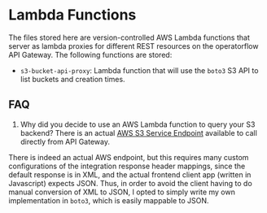 # Lambda Functions

The files stored here are version-controlled AWS Lambda functions that server as lambda proxies for different REST resources on the
operatorflow API Gateway. The following functions are stored:

* `s3-bucket-api-proxy`: Lambda function that will use the `boto3` S3 API to list buckets and creation times. 

## FAQ

1. Why did you decide to use an AWS Lambda function to query your S3 backend? There is an actual [AWS S3 Service Endpoint](https://docs.aws.amazon.com/apigateway/latest/developerguide/integrating-api-with-aws-services-s3.html#api-root-get-as-s3-get-service)
available to call directly from API Gateway.

There is indeed an actual AWS endpoint, but this requires many custom configurations of the integration response header mappings, since the default
response is in XML, and the actual frontend client app (written in Javascript) expects JSON. Thus, in order to avoid the client having to do manual conversion
of XML to JSON, I opted to simply write my own implementation in `boto3`, which is easily mappable to JSON.
